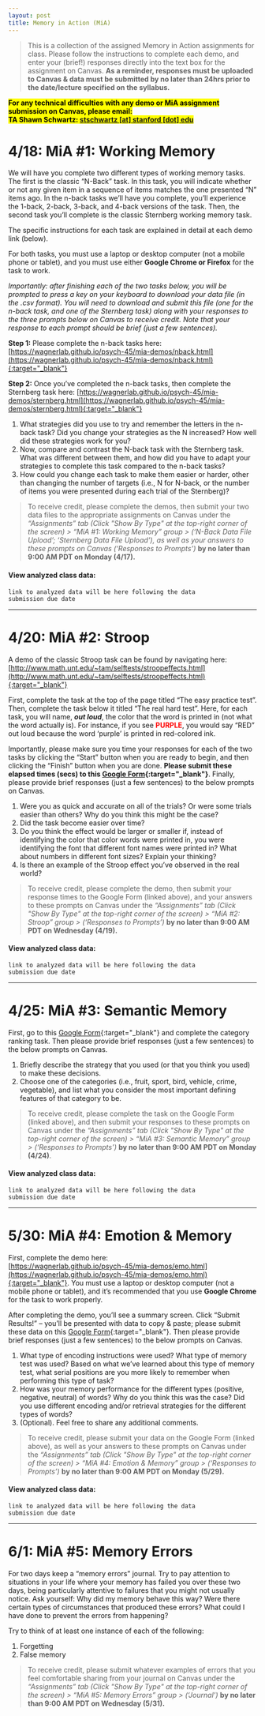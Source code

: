 ```yaml
---
layout: post
title: Memory in Action (MiA)
---
```


> This is a collection of the assigned Memory in Action assignments for class. Please follow the instructions to complete each demo, and enter your (brief!) responses directly into the text box for the assignment on Canvas. **As a reminder, responses must be uploaded to Canvas & data must be submitted by no later than 24hrs prior to the date/lecture specified on the syllabus.**

<mark><strong>For any technical difficulties with any demo or MiA assignment submission on Canvas, please email:<br />TA Shawn Schwartz: <a href="mailto:stschwartz@stanford.edu?Subject=[Psych45]:%20MiA%20Task%20Demo%20Issue" target="_blank">stschwartz [at] stanford [dot] edu</a></strong></mark>

# 4/18: MiA #1: Working Memory

We will have you complete two different types of working memory tasks. The first is the classic “N-Back” task. In this task, you will indicate whether or not any given item in a sequence of items matches the one presented “N” items ago. In the n-back tasks we’ll have you complete, you’ll experience the 1-back, 2-back, 3-back, and 4-back versions of the task. Then, the second task you’ll complete is the classic Sternberg working memory task. 

The specific instructions for each task are explained in detail at each demo link (below).

For both tasks, you must use a laptop or desktop computer (not a mobile phone or tablet), and you must use either **Google Chrome or Firefox** for the task to work.

*Importantly: after finishing each of the two tasks below, you will be prompted to press a key on your keyboard to download your data file (in the .csv format). You will need to download and submit this file (one for the n-back task, and one of the Sternberg task) along with your responses to the three prompts below on Canvas to receive credit. Note that your response to each prompt should be brief (just a few sentences).*

**Step 1:** Please complete the n-back tasks here: <br />[https://wagnerlab.github.io/psych-45/mia-demos/nback.html](https://wagnerlab.github.io/psych-45/mia-demos/nback.html){:target="_blank"}

**Step 2:** Once you’ve completed the n-back tasks, then complete the Sternberg task here:
[https://wagnerlab.github.io/psych-45/mia-demos/sternberg.html](https://wagnerlab.github.io/psych-45/mia-demos/sternberg.html){:target="_blank"}


1. What strategies did you use to try and remember the letters in the n-back task? Did you change your strategies as the N increased? How well did these strategies work for you?
2. Now, compare and contrast the N-back task with the Sternberg task. What was different between them, and how did you have to adapt your strategies to complete this task compared to the n-back tasks?
3. How could you change each task to make them easier or harder, other than changing the number of targets (i.e., N for N-back, or the number of items you were presented during each trial of the Sternberg)?

> To receive credit, please complete the demos, then submit your two data files to the appropriate assignments on Canvas under the *“Assignments” tab (Click "Show By Type" at the top-right corner of the screen) > “MiA #1: Working Memory” group > (‘N-Back Data File Upload’; ‘Sternberg Data File Upload’), as well as your answers to these prompts on Canvas (‘Responses to Prompts’)* **by no later than 9:00 AM PDT on Monday (4/17).**

#### View analyzed class data:
<code>link to analyzed data will be here following the data submission due date</code>

---

# 4/20: MiA #2: Stroop

A demo of the classic Stroop task can be found by navigating here: [http://www.math.unt.edu/~tam/selftests/stroopeffects.html](http://www.math.unt.edu/~tam/selftests/stroopeffects.html){:target="_blank"}

First, complete the task at the top of the page titled “The easy practice test”. Then, complete the task below it titled “The real hard test”. Here, for each task, you will name, **_out loud_**, the color that the word is printed in (not what the word actually is). For instance, if you see <span style="color: red; font-weight: bold;">PURPLE</span>, you would say “RED” out loud because the word ‘purple’ is printed in red-colored ink.

Importantly, please make sure you time your responses for each of the two tasks by clicking the “Start” button when you are ready to begin, and then clicking the “Finish” button when you are done. **Please submit these elapsed times (secs) to this [Google Form](https://docs.google.com/forms/d/e/1FAIpQLScFO8K0iU7sposeaicJ6BRe7_pHoKIbkXbL36oc_TOtD4YKxg/viewform?usp=sf_link){:target="_blank"}**. Finally, please provide brief responses (just a few sentences) to the below prompts on Canvas.

1. Were you as quick and accurate on all of the trials? Or were some trials easier than others? Why do you think this might be the case?
2. Did the task become easier over time?
3. Do you think the effect would be larger or smaller if, instead of identifying the color that color words were printed in, you were identifying the font that different font names were printed in? What about numbers in different font sizes? Explain your thinking?
4. Is there an example of the Stroop effect you’ve observed in the real world?

> To receive credit, please complete the demo, then submit your response times to the Google Form (linked above), and your answers to these prompts on Canvas under the *“Assignments” tab (Click "Show By Type" at the top-right corner of the screen) > “MiA #2: Stroop” group > (‘Responses to Prompts’)* **by no later than 9:00 AM PDT on Wednesday (4/19).**

#### View analyzed class data:
<code>link to analyzed data will be here following the data submission due date</code>

---

# 4/25: MiA #3: Semantic Memory

First, go to this [Google Form](https://docs.google.com/forms/d/e/1FAIpQLSf5rVw2kGnnm23ovx7LtGYzMdVhLERneUVW4UqJs4PLFHLazQ/viewform?usp=sf_link){:target="_blank"} and complete the category ranking task. Then please provide brief responses (just a few sentences) to the below prompts on Canvas.

1. Briefly describe the strategy that you used (or that you think you used) to make these decisions.
2. Choose one of the categories (i.e., fruit, sport, bird, vehicle, crime, vegetable), and list what you consider the most important defining features of that category to be.

> To receive credit, please complete the task on the Google Form (linked above), and then submit your responses to these prompts on Canvas under the *“Assignments” tab (Click "Show By Type" at the top-right corner of the screen) > “MiA #3: Semantic Memory” group > (‘Responses to Prompts’)* **by no later than 9:00 AM PDT on Monday (4/24)**.

#### View analyzed class data:
<code>link to analyzed data will be here following the data submission due date</code>

---

# 5/30: MiA #4: Emotion & Memory

First, complete the demo here: <br /> [https://wagnerlab.github.io/psych-45/mia-demos/emo.html](https://wagnerlab.github.io/psych-45/mia-demos/emo.html){:target="_blank"}.
You must use a laptop or desktop computer (not a mobile phone or tablet), and it’s recommended that you use **Google Chrome** for the task to work properly.

After completing the demo, you’ll see a summary screen. Click “Submit Results!” – you’ll be presented with data to copy & paste; please submit these data on this [Google Form](https://docs.google.com/forms/d/e/1FAIpQLSeRODUjfXMlluJXC99nOrb5pccIVmrh63w-0xI9SRzXwHU11A/viewform?usp=sf_link){:target="_blank"}. Then please provide brief responses (just a few sentences) to the below prompts on Canvas.

1. What type of encoding instructions were used? What type of memory test was used? Based on what we’ve learned about this type of memory test, what serial positions are you more likely to remember when performing this type of task?
2. How was your memory performance for the different types (positive, negative, neutral) of words? Why do you think this was the case? Did you use different encoding and/or retrieval strategies for the different types of words?
3. (Optional). Feel free to share any additional comments.

> To receive credit, please submit your data on the Google Form (linked above), as well as your answers to these prompts on Canvas under the *“Assignments” tab (Click "Show By Type" at the top-right corner of the screen) > “MiA #4: Emotion & Memory” group > (‘Responses to Prompts’)* **by no later than 9:00 AM PDT on Monday (5/29).**

#### View analyzed class data:
<code>link to analyzed data will be here following the data submission due date</code>

---

# 6/1: MiA #5: Memory Errors

For two days keep a “memory errors” journal. Try to pay attention to situations in your life where your memory has failed you over these two days, being particularly attentive to failures that you might not usually notice. Ask yourself: Why did my memory behave this way? Were there certain types of circumstances that produced these errors? What could I have done to prevent the errors from happening?

Try to think of at least one instance of each of the following:

1. Forgetting
2. False memory

> To receive credit, please submit whatever examples of errors that you feel comfortable sharing from your journal on Canvas under the *“Assignments” tab (Click "Show By Type" at the top-right corner of the screen) > “MiA #5: Memory Errors” group > (‘Journal’)* **by no later than 9:00 AM PDT on Wednesday (5/31).**
